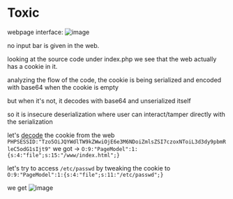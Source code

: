 # Toxic

webpage interface:
![image](https://github.com/IcariZ/HTB/assets/89731969/fb1baa77-12f5-4447-985f-80a3c75cc6da)

no input bar is given in the web.

looking at the source code under index.php we see that the web actually has a cookie in it. 

analyzing the flow of the code, the cookie is being serialized and encoded with base64 when the cookie is empty

but when it's not, it decodes with base64 and unserialized itself

so it is insecure deserialization where user can interact/tamper directly with the serialization

let's [decode](https://gchq.github.io/CyberChef/) the cookie from the web
``PHPSESSID:"Tzo5OiJQYWdlTW9kZWwiOjE6e3M6NDoiZmlsZSI7czoxNToiL3d3dy9pbmRleC5odG1sIjt9"`` 
we got -> ``O:9:"PageModel":1:{s:4:"file";s:15:"/www/index.html";}``

let's try to access ``/etc/passwd`` by tweaking the cookie to 
``O:9:"PageModel":1:{s:4:"file";s:11:"/etc/passwd";}``

we get 
![image](https://github.com/IcariZ/HTB/assets/89731969/d6d3c475-cab0-42d5-a1ac-c8c7f10b8b15)




